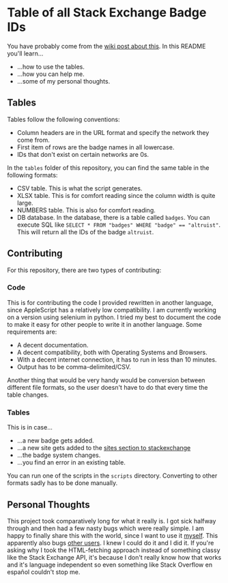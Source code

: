 <h1>Table of all Stack Exchange Badge IDs</h1>

You have probably come from the [wiki post about this](https://meta.stackexchange.com/questions/369665/is-there-a-table-of-badge-ids-for-all-stack-exchange-sites/). In this README
you'll learn... 

* ...how to use the tables.
* ...how you can help me.
* ...some of my personal thoughts.

<h2>Tables</h2>

Tables follow the following conventions:

* Column headers are in the URL format and specify the network they come from.
* First item of rows are the badge names in all lowercase.
* IDs that don't exist on certain networks are 0s.

In the `tables` folder of this repository, you can find the same table in the following formats:

* CSV table. This is what the script generates.
* XLSX table. This is for comfort reading since the column width is quite large.
* NUMBERS table. This is also for comfort reading.
* DB database. In the database, there is a table called `badges`. You can execute SQL like `SELECT * FROM "badges" WHERE "badge" == "altruist"`. This will return all the IDs of the badge `altruist`.

<h2>Contributing</h2>

For this repository, there are two types of contributing:

<h3>Code</h3>

This is for contributing the code I provided rewritten in another language, since AppleScript has a relatively low compatibility. I am currently working on a version using selenium in python. I tried my best to document the code to make it easy for other people to write it in another language. Some requirements are:

* A decent documentation.
* A decent compatibility, both with Operating Systems and Browsers.
* With a decent internet connection, it has to run in less than 10 minutes.
* Output has to be comma-delimited/CSV.

Another thing that would be very handy would be conversion between different file formats, so the user doesn't have to do that every time the table changes.

<h3>Tables</h3>

This is in case...

* ...a new badge gets added.
* ...a new site gets added to the [sites section to stackexchange](https://stackexchange.com/sites)
* ...the badge system changes.
* ...you find an error in an existing table.

You can run one of the scripts in the `scripts` directory. Converting to other formats sadly has to be done manually.

<h2>Personal Thoughts</h2>

This project took comparatively long for what it really is. I got sick halfway through and then had a few nasty bugs which were really simple. I am happy to finally share this with the world, since I want to use it [myself](https://meta.stackexchange.com/questions/369097/is-there-any-real-order-for-badges-on-different-stack-exchange-sites). This apparently also bugs [other users](https://meta.stackexchange.com/questions/254605/can-we-have-a-working-route-if-we-use-the-id-from-the-badges-table). I knew I could do it and I did it. If you're asking why I took the HTML-fetching approach instead of something classy like the Stack Exchange API, it's because I don't really know how that works and it's language independent so even something like Stack Overflow en español couldn't stop me.
